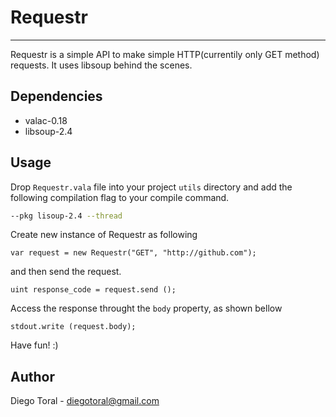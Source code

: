 Requestr
========
--------

Requestr is a simple API to make simple HTTP(currentily only GET method) requests. It uses libsoup behind the scenes.

## Dependencies
- valac-0.18
- libsoup-2.4

## Usage
Drop `Requestr.vala` file into your project `utils` directory and add the following compilation flag to your compile command.
```sh
--pkg lisoup-2.4 --thread
```
Create new instance of Requestr as following
```vala
var request = new Requestr("GET", "http://github.com");
```
and then send the request.
```vala
uint response_code = request.send ();
```
Access the response throught the `body` property, as shown bellow
```vala
stdout.write (request.body);
```
Have fun! :)

## Author
Diego Toral - <diegotoral@gmail.com>
